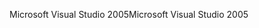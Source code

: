 <span data-ttu-id="2ff86-101">Microsoft Visual Studio 2005</span><span class="sxs-lookup"><span data-stu-id="2ff86-101">Microsoft Visual Studio 2005</span></span>